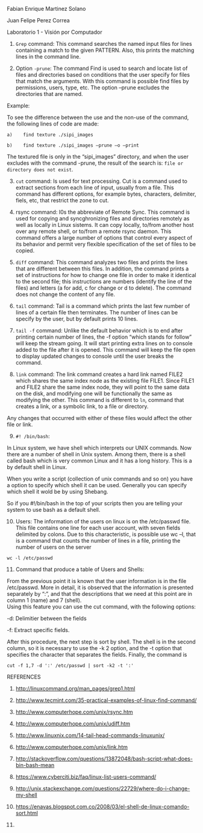 Fabian Enrique Martinez Solano

Juan Felipe Perez Correa


Laboratorio 1 - Visión por Computador

1. ``Grep`` command: This command searches the named input files for lines containing a match to the given PATTERN. Also, this prints the matching lines in the command line.

2. Option ``-prune``: The command Find is used to search and locate list of files and directories based on conditions that the user specify for files that match the arguments. With this command is possible find files by permissions, users, type, etc. The option –prune excludes the directories that are named.

  Example: 

  To see the difference between the use and the non-use of the command, the following lines of code are made:
  ```
  a)	find texture ./sipi_images
  ```
  ```
  b)	find texture ./sipi_images –prune –o –print 
  ```
  The textured file is only in the “sipi_images” directory, and when the user excludes with the command -prune, the result of the search is: ``file or directory does not exist``.

3. ``cut`` command: Is used for text processing. Cut is a command used to extract sections from each line of input, usually from a file. This command has different options, for example bytes, characters, delimiter, fiels, etc, that restrict the zone to cut.
4. rsync command: I0s the abbreviate of Remote Sync. This command is used for copying and syncghronizing files and directories remotely as well as locally in Linux sistems. It can copy locally, to/from another host over any remote shell, or to/from a remote rsync daemon. This command offers a large number of options that control every aspect of its behavior and permit very flexible specification of the set of files to be copied.

5. ``diff`` command: This command analyzes two files and prints the lines that are different between this files. In addition, the command prints a set of instructions for how to change one file in order to make it identical to the second file; this instructions are numbers (identify the line of the files) and letters (a for add, c for change or d to delete). The command does not change the content of any file.

6. ``tail`` command: Tail is a command which prints the last few number of lines of a certain file then terminates. The number of lines can be specify by the user, but by default prints 10 lines.

7. ``tail -f`` command: Unlike the default behavior which is to end after printing certain number of lines, the -f option “which stands for follow” will keep the stream going. It will start printing extra lines on to console added to the file after it is opened. This command will keep the file open to display updated changes to console until the user breaks the command.

8. ``link`` command: The link command creates a hard link named FILE2 which shares the same index node as the existing file FILE1. Since FILE1 and FILE2 share the same index node, they will point to the same data on the disk, and modifying one will be functionally the same as modifying the other. This command is different to ``ln``, command that creates a link, or a symbolic link, to a file or directory.

  Any changes that occurred with either of these files would affect the other file or link.

9. ``#! /bin/bash``: 

  In Linux system, we have shell which interprets our UNIX commands. Now there are a number of shell in Unix system. Among them, there is a shell called bash which is very common Linux and it has a long history. This is a by default shell in Linux.
  
  When you write a script (collection of unix commands and so on) you have a option to specify which shell it can be used. Generally you can specify which shell it wold be by using Shebang.

  So if you #!/bin/bash in the top of your scripts then you are telling your system to use bash as a default shell.

10. Users: The information of the users on linux is on the /etc/passwd file. This file contains one line for each user account, with seven fields delimited by colons.  Due to this characteristic, is possible use wc –l, that is a command that counts the number of lines in a file, printing the number of users on the server
  ```
  wc -l /etc/passwd
  ```

11. Command that produce a table of Users and Shells:

  From the previous point it is known that the user information is in the file /etc/passwd. More in detail, it is observed that the information is presented separately by “:”, and that the descriptions that we need at this point are in column 1 (name) and 7 (shell).  
  Using this feature you can use the cut command, with the following options:

  -d: Delimitier between the fields

  -f: Extract specific fields.

  After this procedure, the next step is sort by shell. The shell is in the second column, so it is necessary to use the -k 2 option, and the -t option that specifies the character that separates the fields. Finally, the command is
  ```
  cut -f 1,7 -d ':' /etc/passwd | sort -k2 -t ':'
  ```



REFERENCES

1.	http://linuxcommand.org/man_pages/grep1.html

2.	http://www.tecmint.com/35-practical-examples-of-linux-find-command/

3.	http://www.computerhope.com/unix/rsync.htm

4.	http://www.computerhope.com/unix/udiff.htm

5.	http://www.linuxnix.com/14-tail-head-commands-linuxunix/

6.	http://www.computerhope.com/unix/link.htm

7.	http://stackoverflow.com/questions/13872048/bash-script-what-does-bin-bash-mean

8.	https://www.cyberciti.biz/faq/linux-list-users-command/

9.	http://unix.stackexchange.com/questions/22729/where-do-i-change-my-shell

10.	https://enavas.blogspot.com.co/2008/03/el-shell-de-linux-comando-sort.html

11.	

